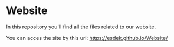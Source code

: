 # Website

In this repository you'll find all the files related to our website.

You can acces the site by this url: https://esdek.github.io/Website/ 
